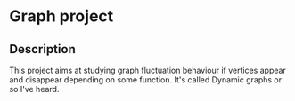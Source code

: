 # Graph project

## Description

This project aims at studying graph fluctuation behaviour if vertices appear and disappear depending on some function.
It's called Dynamic graphs or so I've heard.


